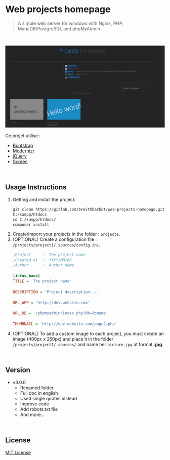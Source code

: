 # Web projects homepage
> A simple web server for windows with Nginx, PHP, MariaDB/PostgreSQL and phpMyAdmin

<br>

![Web projects homepage](.sources/demo-web-projects-homepage.gif "Web projects homepage")

Ce projet utilise :
* [Bootstrap](http://getbootstrap.com)
* [Modernizr](https://modernizr.com)
* [jQuery](http://jquery.com)
* [Screen](https://github.com/microweber/screen)

<br>

## Usage Instructions
1. Getting and install the project:
   ```
   git clone https://gitlab.com/breithbarbot/web-projects-homepage.git C:/xampp/htdocs
   cd C:/xampp/htdocs/
   composer install
   ```
1. Create/import your projects in the folder : `projects`.
1. (OPTIONAL) Create a configuration file : `/projects/project1/.sources/config.ini`.
    ```ini
    ;Project     :  The project name
    ;Created at  :  YYYY/MM/DD
    ;Author      :  Author name
    
    [infos_base]
    TITLE = 'The project name'
    
    DESCRIPTION = 'Project description...'
    
    URL_APP = 'http://dev.website.com'
    
    URL_DB = '/phpmyadmin/index.php?db=dbname'
    
    THUMBNAIL = 'http://dev.website.com/page2.php'
    ```
1. (OPTIONAL) To add a custom image to each project, you must create an image (400px x 250px) and place it in the folder `/projects/project1/.sources/` and name her `picture.jpg` at format **.jpg**.

<br>

## Version
- v3.0.0
    - Renamed folder
    - Full doc in english
    - Used single quotes instead
    - Improve code
    - Add robots.txt file
    - And more...

<br>
 
## License
[MIT License](LICENSE)
